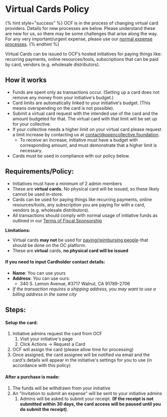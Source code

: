 # Virtual Cards Policy

{% hint style="success" %}
OCF is in the process of changing virtual card providers.  Details for new processes are below. Please understand these are new for us, so there may be some challenges that arise along the way. For any very important/urgent expense, please use our [normal expense processes](../payouts.md).
{% endhint %}

Virtual Cards can be issued to OCF’s hosted initiatives for paying things like: recurring payments, online resources/tools, subscriptions that can be paid by card, vendors (e.g. wholesale distributors).&#x20;

## How it works

* Funds are spent only as transactions occur. (Setting up a card does not remove any money from your initiative's budget.)
* Card limits are automatically linked to your initiative's budget. (This means overspending on the card is not possible).
* Submit a virtual card request with the intended use of the card and the amount budgeted for that. The virtual card with that limit will be set up for your collective.
* If your collective needs a higher limit on your virtual card please request a limit increase by contacting us at contact@opencollective.foundation.
  * To receive an increase, initiative must have a budget with corresponding amount, and must demonstrate that a higher limit is necessary.
* Cards must be used in compliance with our policy below.

## **Requirements/Policy:**

* Initiatives must have a minimum of 2 admin members
* These are **virtual cards.** No physical card will be issued, so these likely cannot be used in-store.
* Cards can be used for paying things like recurring payments, online resources/tools, any subscription you are paying for with a card, vendors (e.g. wholesale distributors).&#x20;
* All transactions should comply with normal usage of initiative funds as outlined in our [Terms of Fiscal Sponsorship](../../getting-started/terms.md)

**Limitations:**

* Virtual cards **may not** be used for [paying/reimbursing people](../payouts.md)-that should be done on the OC platform.
* These are **virtual** cards, **no physical card will be issued**

#### If you need to input Cardholder contact details:

* **Name**: You can use yours
* **Address**: You can use ours:&#x20;
  * 340 S. Lemon Avenue, #3717 Walnut, CA 91789-2706
* _If the transaction requires a shipping address, you may want to use a billing address in the same city_&#x20;

## Steps:

#### Setup the card:

1. Initiative admins request the card from OCF
   1. Visit your initiative's page
   2. Click Actions -> Request a Card
2. OCF will assign the card (please allow time for processing)
3. Once assigned, the card assignee will be notified via email and the card's details will appear in the initiative's settings for you to use (in accordance with this policy)

#### ​After a purchase is made:

1. The funds will be withdrawn from your initiative
2. An "Invitation to submit an expense" will be sent to your initiative admins&#x20;
   1. Admins will be asked to submit your receipt. **(If the receipt is not submitted within 30 days, the card access will be paused until you do submit the receipt)**.
